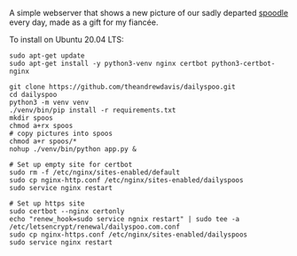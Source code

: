 A simple webserver that shows a new picture of our sadly departed [spoodle](https://en.wikipedia.org/wiki/Cockapoo) every day, made as a gift for my fiancée.

To install on Ubuntu 20.04 LTS:
```
sudo apt-get update
sudo apt-get install -y python3-venv nginx certbot python3-certbot-nginx

git clone https://github.com/theandrewdavis/dailyspoo.git
cd dailyspoo
python3 -m venv venv
./venv/bin/pip install -r requirements.txt
mkdir spoos
chmod a+rx spoos
# copy pictures into spoos
chmod a+r spoos/*
nohup ./venv/bin/python app.py &

# Set up empty site for certbot
sudo rm -f /etc/nginx/sites-enabled/default
sudo cp nginx-http.conf /etc/nginx/sites-enabled/dailyspoos
sudo service nginx restart

# Set up https site
sudo certbot --nginx certonly
echo "renew_hook=sudo service ngnix restart" | sudo tee -a /etc/letsencrypt/renewal/dailyspoo.com.conf
sudo cp nginx-https.conf /etc/nginx/sites-enabled/dailyspoos
sudo service nginx restart
```
